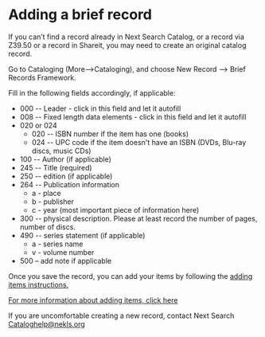 # Adding a brief record

If you can’t find a record already in Next Search Catalog, or a record via Z39.50 or a record in Shareit, you may need to create an original catalog record.

Go to Cataloging \(More--&gt;Cataloging\), and choose New Record --&gt; Brief Records Framework.

Fill in the following fields accordingly, if applicable:

* 000 -- Leader - click in this field and let it autofill
* 008 -- Fixed length data elements - click in this field and let it autofill
* 020 or 024
  * 020 -- ISBN number if the item has one (books)
  * 024 -- UPC code if the item doesn't have an ISBN \(DVDs, Blu-ray discs, music CDs\)
* 100 -- Author \(if applicable\)
* 245 -- Title \(required\)
* 250 -- edition \(if applicable\)
* 264 -- Publication information
  * a - place
  * b - publisher
  * c - year \(most important piece of information here\)
* 300 -- physical description. Please at least record the number of pages, number of discs.
* 490 -- series statement \(if applicable\)
  * a - series name
  * v - volume number
* 500 – add note if applicable

Once you save the record, you can add your items by following the [adding items instructions.](../title-already-exists/adding-an-item.md)

[For more information about adding items, click here](../title-already-exists/adding-an-item.md)

If you are uncomfortable creating a new record, contact Next Search Cataloghelp@nekls.org
